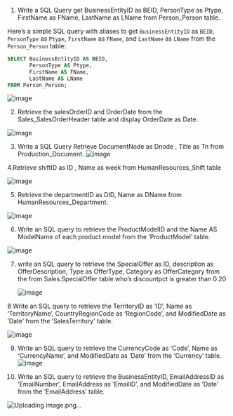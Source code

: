 1. Write a SQL Query get BusinessEntityID as BEID, PersonType as Ptype, FirstName as FName, LastName as LName from Person_Person table.

Here’s a simple SQL query with aliases to get `BusinessEntityID` as `BEID`, `PersonType` as `Ptype`, `FirstName` as `FName`, and `LastName` as `LName` from the `Person_Person` table:

```sql
SELECT BusinessEntityID AS BEID, 
       PersonType AS Ptype, 
       FirstName AS FName, 
       LastName AS LName
FROM Person_Person;
```

![image](https://github.com/user-attachments/assets/67ec3bc8-e7dd-442c-a2ff-cb6d932c8b50)

2. Retrieve the salesOrderID and OrderDate from the Sales_SalesOrderHeader table and display OrderDate as Date.

![image](https://github.com/user-attachments/assets/3db13b11-81c5-4e13-8373-054798e37f59)


3. Write a SQL Query Retrieve DocumentNode as Dnode , Title as Tn from Production_Document.
![image](https://github.com/user-attachments/assets/d75caa98-d3a4-47cd-aa1d-f5649e3aefd1)

4.Retrieve shiftID as ID , Name as week from HumanResources_Shift table

![image](https://github.com/user-attachments/assets/a6f4ad1e-7836-4224-8a88-e489a6719dd4)

5. Retrieve the departmentID as DID, Name as DName from HumanResources_Department.

![image](https://github.com/user-attachments/assets/3ea7a7d1-de97-4bb1-a466-147ebe3ccd34)


6. Write an SQL query to retrieve the ProductModelID and the Name AS ModelName of each product model from the ‘ProductModel’ table.

![image](https://github.com/user-attachments/assets/3e32edb3-d38e-49bf-a3f4-ec374d0264bb)

7. write an SQL query to retrieve the SpecialOffer as ID, description as OfferDescription, Type as OfferType, Category as OfferCategory from the from Sales.SpecialOffer table who’s discountpct is greater than 0.20

   ![image](https://github.com/user-attachments/assets/ffc53bb2-ecb8-4670-9e9d-66d03bfba3f1)


8 Write an SQL query to retrieve the TerritoryID as ‘ID’, Name as ‘TerritoryName’, CountryRegionCode as ‘RegionCode’, and ModifiedDate as ‘Date’ from the ‘SalesTerritory’ table.

![image](https://github.com/user-attachments/assets/9b73e4e3-2ee5-47b8-aa69-6b6b548926db)


9. Write an SQL query to retrieve the CurrencyCode as ‘Code’, Name as ‘CurrencyName’, and ModifiedDate as ‘Date’ from the ‘Currency’ table.
![image](https://github.com/user-attachments/assets/094e4b76-be12-40c0-848a-fa1df896dc32)


10. Write an SQL query to retrieve the BusinessEntityID, EmailAddressID as ‘EmailNumber’, EmailAddress as ‘EmailID’, and ModifiedDate as ‘Date’ from the ‘EmailAddress’ table.

![Uploading image.png…]()

